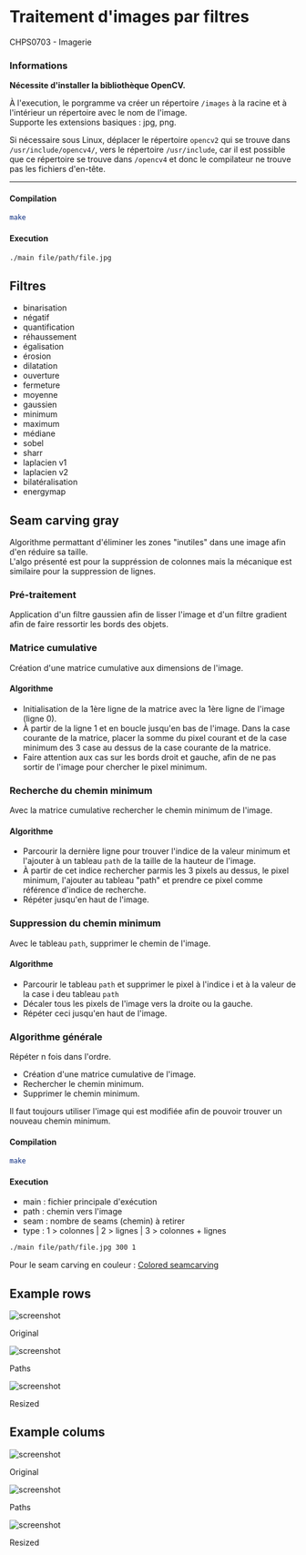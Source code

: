 # Traitement d'images par filtres
CHPS0703 - Imagerie 

### Informations
**Nécessite d'installer la bibliothèque OpenCV.**

À l'execution, le porgramme va créer un répertoire `/images` à la racine et à l'intérieur un répertoire avec le nom de l'image. <br>
Supporte les extensions basiques : jpg, png.

Si nécessaire sous Linux, déplacer le répertoire `opencv2` qui se trouve dans `/usr/include/opencv4/`, vers le répertoire `/usr/include`, car il est possible que ce répertoire se trouve dans `/opencv4` et donc le compilateur ne trouve pas les fichiers d'en-tête.

---------------
#### Compilation
```sh
make
```

#### Execution
```sh
./main file/path/file.jpg
```

## Filtres
- binarisation
- négatif
- quantification
- réhaussement
- égalisation
- érosion
- dilatation
- ouverture
- fermeture
- moyenne
- gaussien
- minimum
- maximum
- médiane
- sobel
- sharr
- laplacien v1
- laplacien v2
- bilatéralisation
- energymap

## Seam carving gray
Algorithme permattant d'éliminer les zones "inutiles" dans une image afin d'en réduire sa taille. <br>
L'algo présenté est pour la suppréssion de colonnes mais la mécanique est similaire pour la suppression de lignes.

### Pré-traitement
Application d'un filtre gaussien afin de lisser l'image et d'un filtre gradient afin de faire ressortir les bords des objets.

### Matrice cumulative
Création d'une matrice cumulative aux dimensions de l'image.

#### Algorithme
- Initialisation de la 1ère ligne de la matrice avec la 1ère ligne de l'image (ligne 0).
- À partir de la ligne 1 et en boucle jusqu'en bas de l'image. Dans la case courante de la matrice, placer la somme du pixel courant et de la case minimum des 3 case au dessus de la case courante de la matrice.
- Faire attention aux cas sur les bords droit et gauche, afin de ne pas sortir de l'image pour chercher le pixel minimum.

### Recherche du chemin minimum
Avec la matrice cumulative rechercher le chemin minimum de l'image.

#### Algorithme
- Parcourir la dernière ligne pour trouver l'indice de la valeur minimum et l'ajouter à un tableau `path` de la taille de la hauteur de l'image.
- À partir de cet indice rechercher parmis les 3 pixels au dessus, le pixel minimum, l'ajouter au tableau "path" et prendre ce pixel comme référence d'indice de recherche.
- Répéter jusqu'en haut de l'image.

### Suppression du chemin minimum
Avec le tableau `path`, supprimer le chemin de l'image.

#### Algorithme
- Parcourir le tableau `path` et supprimer le pixel à l'indice i et à la valeur de la case i deu tableau `path`
- Décaler tous les pixels de l'image vers la droite ou la gauche.
- Répéter ceci jusqu'en haut de l'image.

### Algorithme générale
Répéter n fois dans l'ordre.
- Création d'une matrice cumulative de l'image.
- Rechercher le chemin minimum.
- Supprimer le chemin minimum.

Il faut toujours utiliser l'image qui est modifiée afin de pouvoir trouver un nouveau chemin minimum.

#### Compilation
```sh
make
```

#### Execution
- main : fichier principale d'exécution
- path : chemin vers l'image
- seam : nombre de seams (chemin) à retirer
- type : 1 > colonnes | 2 > lignes | 3 > colonnes + lignes
```sh
./main file/path/file.jpg 300 1
```

Pour le seam carving en couleur : [Colored seamcarving](https://github.com/clem1408/CHPS0703-Project)

## Example rows
![screenshot](Examples/oiseaux.jpg) 

Original 

![screenshot](Examples/seamed_cols-oiseaux.jpg)

Paths 

![screenshot](Examples/resized_cols-oiseaux.jpg)

Resized

## Example colums
![screenshot](Examples/temple.jpg) 

Original 

![screenshot](Examples/seamed_rows-temple.jpg)

Paths 

![screenshot](Examples/resized_rows-temple.jpg)

Resized
